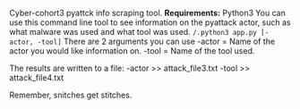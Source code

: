 Cyber-cohort3 pyattck info scraping tool.
**Requirements:** Python3
You can use this command line tool to see information on the pyattack actor, such as what malware was used and what tool was used.
`/.python3 app.py [-actor, -tool]`
There are 2 arguments you can use
  -actor = Name of the actor you would like information on.
  -tool = Name of the tool used.

The results are written to a file:
  -actor >> attack_file3.txt
  -tool >> attack_file4.txt

Remember, snitches get stitches.